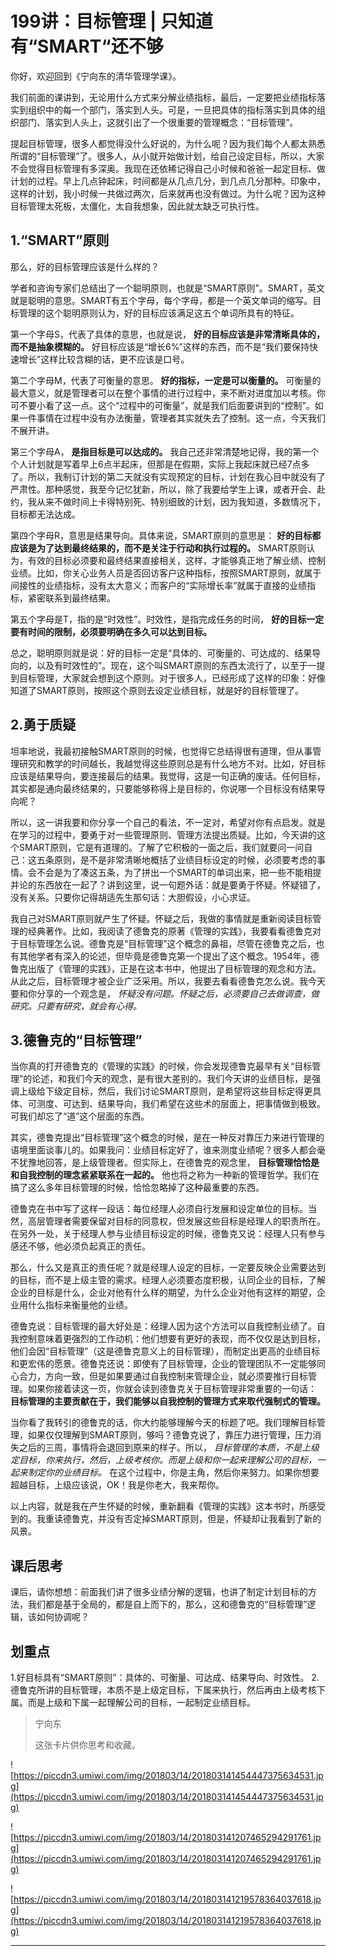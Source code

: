 # 199讲：目标管理 | 只知道有“SMART“还不够

你好，欢迎回到《宁向东的清华管理学课》。

我们前面的课讲到，无论用什么方式来分解业绩指标，最后，一定要把业绩指标落实到组织中的每一个部门，落实到人头。可是，一旦把具体的指标落实到具体的组织部门、落实到人头上，这就引出了一个很重要的管理概念：“目标管理”。

提起目标管理，很多人都觉得没什么好说的，为什么呢？因为我们每个人都太熟悉所谓的“目标管理”了。很多人，从小就开始做计划，给自己设定目标，所以，大家不会觉得目标管理有多深奥。我现在还依稀记得自己小时候和爸爸一起定目标、做计划的过程。早上几点钟起床，时间都是从几点几分，到几点几分那种。印象中，这样的计划，我小时候一共做过两次，后来就再也没有做过。为什么呢？因为这种目标管理太死板，太僵化，太自我想象，因此就太缺乏可执行性。

## 1.“SMART”原则

那么，好的目标管理应该是什么样的？

学者和咨询专家们总结出了一个聪明原则，也就是“SMART原则”。SMART，英文就是聪明的意思。SMART有五个字母，每个字母，都是一个英文单词的缩写。目标管理的这个聪明原则认为，好的目标应该满足这五个单词所具有的特征。

第一个字母S，代表了具体的意思，也就是说， **好的目标应该是非常清晰具体的，而不是抽象模糊的。** 好目标应该是“增长6%”这样的东西，而不是“我们要保持快速增长”这样比较含糊的话，更不应该是口号。

第二个字母M，代表了可衡量的意思。 **好的指标，一定是可以衡量的。** 可衡量的最大意义，就是管理者可以在整个事情的进行过程中，来不断对进度加以考核。你可不要小看了这一点。这个“过程中的可衡量”，就是我们后面要讲到的“控制”。如果一件事情在过程中没有办法衡量，管理者其实就失去了控制。这一点，今天我们不展开讲。

第三个字母A， **是指目标是可以达成的。** 我自己还非常清楚地记得，我的第一个个人计划就是写着早上6点半起床，但那是在假期，实际上我起床就已经7点多了。所以，我制订计划的第二天就没有实现预定的目标，计划在我心目中就没有了严肃性。那种感觉，我至今记忆犹新，所以，除了我要给学生上课，或者开会、赴约，我从来不做时间上卡得特别死、特别细致的计划，因为我知道，多数情况下，目标都无法达成。

第四个字母R，意思是结果导向。具体来说，SMART原则的意思是： **好的目标都应该是为了达到最终结果的，而不是关注于行动和执行过程的。** SMART原则认为，有效的目标必须要和最终结果直接相关，这样，才能够真正地了解业绩、控制业绩。比如，你关心业务人员是否回访客户这种指标，按照SMART原则，就属于间接性的业绩指标，没有太大意义；而客户的“实际增长率”就属于直接的业绩指标，紧密联系到最终结果。

第五个字母是T，指的是“时效性”。时效性，是指完成任务的时间， **好的目标一定要有时间的限制，必须要明确在多久可以达到目标。**

总之，聪明原则就是说：好的目标一定是“具体的、可衡量的、可达成的、结果导向的，以及有时效性的”。现在，这个叫SMART原则的东西太流行了，以至于一提到目标管理，大家就会想到这个原则。对于很多人，已经形成了这样的印象：好像知道了SMART原则，按照这个原则去设定业绩目标，就是好的目标管理了。

## 2.勇于质疑

坦率地说，我最初接触SMART原则的时候，也觉得它总结得很有道理，但从事管理研究和教学的时间越长，我越觉得这些原则总是有什么地方不对。比如，好目标应该是结果导向，要连接最后的结果。我觉得，这是一句正确的废话。任何目标，其实都是通向最终结果的，只要能够称得上是目标的，你说哪一个目标没有结果导向呢？

所以，这一讲我要和你分享一个自己的看法，不一定对，希望对你有点启发。就是在学习的过程中，要勇于对一些管理原则、管理方法提出质疑。比如，今天讲的这个SMART原则，它是有道理的。了解了它积极的一面之后，我们就要问一问自己：这五条原则，是不是非常清晰地概括了业绩目标设定的时候，必须要考虑的事情。会不会是为了凑这五条，为了拼出一个SMART的单词出来，把一些不能相提并论的东西放在一起了？讲到这里，说一句题外话：就是要勇于怀疑。怀疑错了，没有关系。只要你记得胡适先生那句话：大胆假设，小心求证。

我自己对SMART原则就产生了怀疑。怀疑之后，我做的事情就是重新阅读目标管理的经典著作。比如，我阅读了德鲁克的原著《管理的实践》，我要看看德鲁克对于目标管理怎么说。德鲁克是“目标管理”这个概念的鼻祖，尽管在德鲁克之后，也有其他学者有深入的论述，但毕竟是德鲁克第一个提出了这个概念。1954年，德鲁克出版了《管理的实践》，正是在这本书中，他提出了目标管理的观念和方法。从此之后，目标管理才被企业广泛采用。所以，我要去看看德鲁克怎么说。我今天要和你分享的一个观念是， *怀疑没有问题。怀疑之后，必须要自己去做调查，做研究。只要有研究，就会有心得。*

## 3.德鲁克的“目标管理”

当你真的打开德鲁克的《管理的实践》的时候，你会发现德鲁克最早有关“目标管理”的论述，和我们今天的观念，是有很大差别的。我们今天讲的业绩目标，是强调上级给下级定目标，然后，我们讨论SMART原则，是希望将这些目标定得更具体、可测度、可达到、结果导向，我们希望在这些术的层面上，把事情做到极致。可我们却忘了“道”这个层面的东西。

其实，德鲁克提出“目标管理”这个概念的时候，是在一种反对靠压力来进行管理的语境里面谈事儿的。如果我问：业绩目标定好了，谁来测度业绩呢？很多人都会毫不犹豫地回答，是上级管理者。但实际上，在德鲁克的观念里， **目标管理恰恰是和自我控制的理念紧紧联系在一起的。** 他也将之称为一种新的管理哲学。我们在搞了这么多年目标管理的时候，恰恰忽略掉了这种最重要的东西。

德鲁克在书中写了这样一段话：每位经理人必须自行发展和设定单位的目标。当然，高层管理者需要保留对目标的同意权，但发展这些目标是经理人的职责所在。在另外一处，关于经理人参与业绩目标设定的时候，德鲁克又说：经理人只有参与感还不够，他必须负起真正的责任。

那么，什么又是真正的责任呢？就是经理人设定的目标，一定要反映企业需要达到的目标，而不是上级主管的需求。经理人必须要态度积极，认同企业的目标，了解企业的目标是什么，企业对他有什么样的期望，为什么企业对他有这样的期望，企业用什么指标来衡量他的业绩。

德鲁克说：目标管理的最大好处是：经理人因为这个方法可以自我控制业绩了。自我控制意味着更强烈的工作动机：他们想要有更好的表现，而不仅仅是达到目标，他们会因“目标管理”（这是德鲁克意义上的目标管理），而制定出更高的业绩目标和更宏伟的愿景。德鲁克还说：即使有了目标管理，企业的管理团队不一定能够同心合力，方向一致，但是如果要通过自我控制来管理企业，就必须要推行目标管理。如果你接着读这一页，你就会读到德鲁克关于目标管理非常重要的一句话： **目标管理的主要贡献在于，我们能够以自我控制的管理方式来取代强制式的管理。**

当你看了我转引的德鲁克的话，你大约能够理解今天的标题了吧。我们理解目标管理，如果仅仅理解到SMART原则，够吗？德鲁克说了，靠压力进行管理，压力消失之后的三周，事情将会退回到原来的样子。所以， *目标管理的本质，不是上级定目标，你来执行，然后，上级考核你。而是上级和你一起来理解公司的目标，一起来制定你的业绩目标。* 在这个过程中，你是主角，然后你来努力。如果你想要超越目标，上级应该说，OK！我是你老大，我来帮你。

以上内容，就是我在产生怀疑的时候，重新翻看《管理的实践》这本书时，所感受到的。我重读德鲁克，并没有否定掉SMART原则，但是，怀疑却让我看到了新的风景。

## 课后思考

课后，请你想想：前面我们讲了很多业绩分解的逻辑，也讲了制定计划目标的方法，我们都是基于全局的，都是自上而下的，那么，这和德鲁克的“目标管理”逻辑，该如何协调呢？

## 划重点

1.好目标具有“SMART原则”：具体的、可衡量、可达成、结果导向、时效性。
2.德鲁克所讲的目标管理，本质不是上级定目标，下属来执行，然后再由上级考核下属。而是上级和下属一起理解公司的目标，一起制定业绩目标。

> 宁向东
> 
> 这张卡片供你思考和收藏。

![https://piccdn3.umiwi.com/img/201803/14/201803141454447375634531.jpg](https://piccdn3.umiwi.com/img/201803/14/201803141454447375634531.jpg)

![https://piccdn3.umiwi.com/img/201803/14/201803141207465294291761.jpg](https://piccdn3.umiwi.com/img/201803/14/201803141207465294291761.jpg)

![https://piccdn3.umiwi.com/img/201803/14/201803141219578364037618.jpg](https://piccdn3.umiwi.com/img/201803/14/201803141219578364037618.jpg)

---
